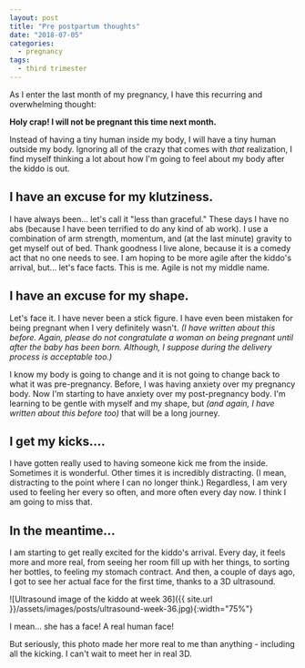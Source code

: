 ```yaml
---
layout: post
title: "Pre postpartum thoughts"
date: "2018-07-05"
categories:
  - pregnancy
tags:
  - third trimester
---
```


As I enter the last month of my pregnancy, I have this recurring and overwhelming thought:

**Holy crap! I will not be pregnant this time next month.**

Instead of having a tiny human inside my body, I will have a tiny human outside my body. Ignoring all of the crazy that comes with _that_ realization, I find myself thinking a lot about how I'm going to feel about my body after the kiddo is out.

## I have an excuse for my klutziness.

I have always been... let's call it "less than graceful." These days I have no abs (because I have been terrified to do any kind of ab work). I use a combination of arm strength, momentum, and (at the last minute) gravity to get myself out of bed. Thank goodness I live alone, because it is a comedy act that no one needs to see. I am hoping to be more agile after the kiddo's arrival, but... let's face facts. This is me. Agile is not my middle name.

## I have an excuse for my shape.

Let's face it. I have never been a stick figure. I have even been mistaken for being pregnant when I very definitely wasn't. _(I have written about this before. Again, please do not congratulate a woman on being pregnant until after the baby has been born. Although, I suppose during the delivery process is acceptable too.)_

I know my body is going to change and it is not going to change back to what it was pre-pregnancy. Before, I was having anxiety over my pregnancy body. Now I'm starting to have anxiety over my post-pregnancy body. I'm learning to be gentle with myself and my shape, but _(and again, I have written about this before too)_ that will be a long journey.

## I get my kicks....

I have gotten really used to having someone kick me from the inside. Sometimes it is wonderful. Other times it is incredibly distracting. (I mean, distracting to the point where I can no longer think.) Regardless, I am very used to feeling her every so often, and more often every day now. I think I am going to miss that.

## In the meantime...

I am starting to get really excited for the kiddo's arrival. Every day, it feels more and more real, from seeing her room fill up with her things, to sorting her bottles, to feeling my stomach contract. And then, a couple of days ago, I got to see her actual face for the first time, thanks to a 3D ultrasound.

![Ultrasound image of the kiddo at week 36]({{ site.url }}/assets/images/posts/ultrasound-week-36.jpg){:width="75%"}

I mean... she has a face! A real human face!

But seriously, this photo made her more real to me than anything - including all the kicking. I can't wait to meet her in real 3D.
